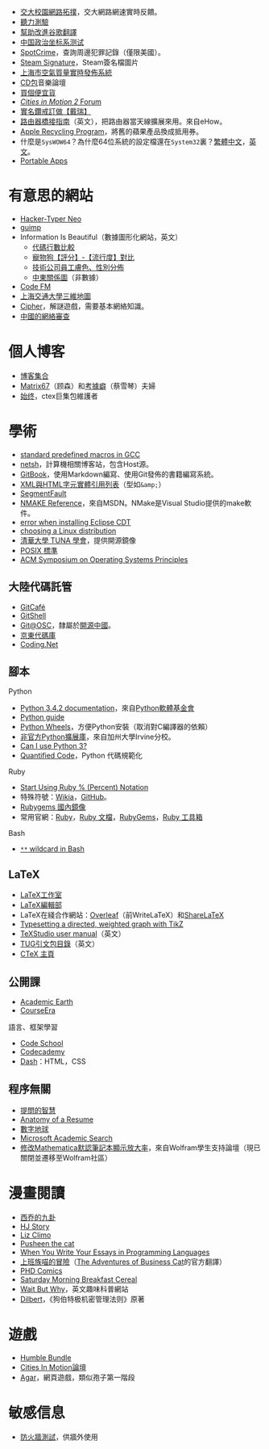 * [交大校園網路拓撲](http://net.sjtu.edu.cn/info/1011/1209.htm)，交大網路網速實時反饋。
* [聽力測驗](http://www.chiphell.com/thread-254346-1-1.html)
* [幫助改進谷歌翻譯](https://translate.google.com/community)
* [中国政治坐标系测试](http://zuobiao.me/)
* [SpotCrime](http://spotcrime.com/)，查詢周邊犯罪記錄（僅限美國）。
* [Steam Signature](http://steamsignature.com/)，Steam簽名檔圖片
* [上海市空氣質量實時發佈系統](http://www.semc.com.cn/aqi/home/Station.aspx)
* [CD包](http://www.cdbao.net/)音樂論壇
* [買個便宜貨](http://www.mgpyh.com)
* [*Cities in Motion 2* Forum](http://forum.paradoxplaza.com/forum/forumdisplay.php?740-Cities-in-Motion-2)
* [實名鑽戒訂做【戴瑞】](http://www.13520.com.cn)
* [路由器橋接指南](http://www.ehow.com/how_2308651_use-router-as-repeater.html)（英文），把路由器當天線擴展來用。來自eHow。
* [Apple Recycling Program](http://www.apple.com/recycling/gift-card/)，將舊的蘋果產品換成抵用券。
* 什麼是`SysWOW64`？為什麼64位系統的設定檔還在`System32`裏？[繁體中文](http://blog.xuite.net/auster.lai/twblog/123089423-%E4%BB%80%E9%BA%BC%E6%98%AFSysWow64)，[英文](http://www.samlogic.net/articles/32-64-bit-windows-folder-x86-syswow64.htm)。
* [Portable Apps](http://portableapps.com/)

# 有意思的網站

* [Hacker-Typer Neo](http://fediafedia.com/neo/ "coding by mashing keyboard")
* [guimp](http://www.guimp.com/ "smallest website in the world")
* Information Is Beautiful（數據圖形化網站，英文）
    * [代碼行數比較](http://www.informationisbeautiful.net/2013/millions-of-lines-of-code/)
    * [寵物狗【評分】-【流行度】對比](http://www.informationisbeautiful.net/visualizations/best-in-show-whats-the-top-data-dog/)
    * [技術公司員工膚色、性別分佈](http://www.informationisbeautiful.net/visualizations/diversity-in-tech/)
    * [中東關係圖](http://www.informationisbeautiful.net/visualizations/the-middle-east-key-players-notable-relationships/)（非數據）
* [Code FM](http://cmd.fm/)
* [上海交通大學三維地圖](http://3dcampus.sjtu.edu.cn/)
* [Cipher](http://www.gamemastertips.com/cipher/cipher.htm)，解謎遊戲，需要基本網絡知識。
* [中國的網絡審查](https://zh.greatfire.org)

# 個人博客

* [博客集合](http://www.daquan8.com/)
* [Matrix67](http://www.matrix67.com/)（顾森）和[考據癖](http://localhost-8080.com/)（蔡雪琴）夫婦
* [始终](http://liam0205.me/)，ctex巨集包維護者

# 學術

* [standard predefined macros in GCC](https://gcc.gnu.org/onlinedocs/cpp/Standard-Predefined-Macros.html)
* [netsh](http://www.netsh.org/)，計算機相關博客站，包含Host源。
* [GitBook](https://www.gitbook.com)，使用Markdown編寫、使用Git發佈的書籍編寫系統。
* [XML與HTML字元實體引用列表](http://zh.wikipedia.org/wiki/XML%E4%B8%8EHTML%E5%AD%97%E7%AC%A6%E5%AE%9E%E4%BD%93%E5%BC%95%E7%94%A8%E5%88%97%E8%A1%A8)（型如`&amp;`）
* [SegmentFault](http://segmentfault.com/)
* [NMAKE Reference](https://msdn.microsoft.com/en-us/library/dd9y37ha.aspx)，來自MSDN。NMake是Visual Studio提供的make軟件。
* [error when installing Eclipse CDT](http://askubuntu.com/q/312660/387188)
* [choosing a Linux distribution](http://www.rackspace.com/knowledge_center/article/choosing-a-linux-distribution)
* [清華大學 TUNA 學會](http://tuna.tsinghua.edu.cn/)，提供開源鏡像
* [POSIX 標準](http://pubs.opengroup.org/onlinepubs/9699919799/utilities/contents.html)
* [ACM Symposium on Operating Systems Principles](http://sosp.org/)

## 大陸代碼託管

* [GitCafé](https://gitcafe.com)
* [GitShell](https://gitshell.com)
* [Git@OSC](https://git.oschina.net)，隸屬於[開源中國](https://www.oschina.net)。
* [京東代碼庫](https://code.jd.com)
* [Coding.Net](https://coding.net)

## 腳本

Python

* [Python 3.4.2 documentation](https://docs.python.org/3.4/index.html)，來自[Python軟體基金會](https://www.python.org/ "Python Software Foundation")
* [Python guide](http://docs.python-guide.org/en/latest/)
* [Python Wheels](http://pythonwheels.com/)，方便Python安裝（取消對C編譯器的依賴）
* [非官方Python擴展庫](http://www.lfd.uci.edu/~gohlke/pythonlibs/)，來自加州大學Irvine分校。
* [Can I use Python 3?](https://caniusepython3.com)
* [Quantified Code](https://www.quantifiedcode.com)，Python 代碼規範化

Ruby

* [Start Using Ruby % (Percent) Notation](http://teohm.com/blog/2012/10/15/start-using-ruby-percent-notation/)
* 特殊符號：[Wikia](http://ruby.wikia.com/wiki/Special_variable)，[GitHub](https://github.com/ruby/ruby/blob/trunk/lib/English.rb)。
* [Rubygems 國內鏡像](https://ruby.taobao.org)
* 常用官網：[Ruby](https://www.ruby-lang.org/zh_tw/)，[Ruby 文檔](http://ruby-doc.org/)，[RubyGems](https://rubygems.org/)，[Ruby 工具箱](https://www.ruby-toolbox.com/)

Bash

* [`**` wildcard in Bash](http://www.linuxjournal.com/content/globstar-new-bash-globbing-option)

## LaTeX

* [LaTeX工作室](http://www.latexstudio.net/ "LaTeX Studio")
* [LaTeX編輯部](http://zzg34b.w3.c361.com/index.htm)
* LaTeX在綫合作網站：[Overleaf](http://www.overleaf.com)（前WriteLaTeX）和[ShareLaTeX](http://www.sharelatex.com)
* [Typesetting a directed, weighted graph with TikZ](http://tex.stackexchange.com/q/37185/25432 "LaTeX Stack Exchange")
* [TeXStudio user manual](http://texstudio.sourceforge.net/manual/current/usermanual_en.html)（英文）
* [TUG引文包目錄](http://ftp.math.utah.edu/pub//tex/bib/index-table.html)（英文）
* [CTeX 主頁](http://www.ctex.org/HomePage)

## 公開課

* [Academic Earth](http://academicearth.org/)
* [CourseEra](https://www.coursera.org)

語言、框架學習

* [Code School](https://www.codeschool.com/)
* [Codecademy](http://www.codecademy.com/learn)
* [Dash](https://dash.generalassemb.ly)：HTML，CSS

## 程序無關

* [提問的智慧](/doc/oss/smart-questions.html)
* [Anatomy of a Resume](http://www.bu.edu/careers/resumes-cover-letters/resumes/anatomy-of-a-resume/ "Boston University")
* [數字地球](http://www.digitalearth.cn/ "GeoBeans")
* [Microsoft Academic Search](http://academic.research.microsoft.com/)
* [修改Mathematica默認筆記本顯示放大率](http://forums.wolfram.com/student-support/topics/21046 "increasing default font size")，來自Wolfram學生支持論壇（現已關閉並遷移至Wolfram社區）

# 漫畫閱讀

* [西乔的九卦](http://xiqiao.info/)
* [HJ Story](http://hjstory.tumblr.com/)
* [Liz Climo](http://lizclimo.tumblr.com/)
* [Pusheen the cat](http://pusheen.com/)
* [When You Write Your Essays in Programming Languages](http://somethingofthatilk.com/index.php?id=135)
* [上班族喵的冒險](http://www.businesscat.happyjar.com/zh-hant/)（[The Adventures of Business Cat](http://www.businesscat.happyjar.com/)的官方翻譯）
* [PHD Comics](http://phdcomics.com/comics.php)
* [Saturday Morning Breakfast Cereal](http://www.smbc-comics.com/)
* [Wait But Why](http://waitbutwhy.com/)，英文趣味科普網站
* [Dilbert](http://dilbert.com/)，《狗伯特极机密管理法则》原著

# 遊戲

* [Humble Bundle](https://www.humblebundle.com/)
* [Cities In Motion論壇](http://forum.paradoxplaza.com/forum/forumdisplay.php?740-Cities-in-Motion-2)
* [Agar](http://agar.io/)，網頁遊戲，類似孢子第一階段

# 敏感信息

* [防火牆測試](http://www.greatfirewallofchina.org/index.php)，供牆外使用